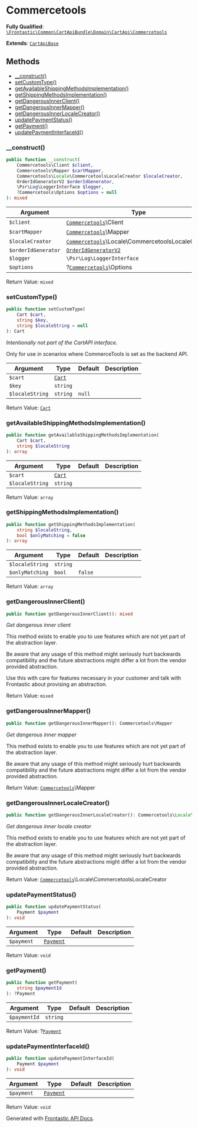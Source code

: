 #  Commercetools

**Fully Qualified**: [`\Frontastic\Common\CartApiBundle\Domain\CartApi\Commercetools`](../../../../../src/php/CartApiBundle/Domain/CartApi/Commercetools.php)

**Extends**: [`CartApiBase`](../CartApiBase.md)

## Methods

* [__construct()](#__construct)
* [setCustomType()](#setcustomtype)
* [getAvailableShippingMethodsImplementation()](#getavailableshippingmethodsimplementation)
* [getShippingMethodsImplementation()](#getshippingmethodsimplementation)
* [getDangerousInnerClient()](#getdangerousinnerclient)
* [getDangerousInnerMapper()](#getdangerousinnermapper)
* [getDangerousInnerLocaleCreator()](#getdangerousinnerlocalecreator)
* [updatePaymentStatus()](#updatepaymentstatus)
* [getPayment()](#getpayment)
* [updatePaymentInterfaceId()](#updatepaymentinterfaceid)

### __construct()

```php
public function __construct(
    Commercetools\Client $client,
    Commercetools\Mapper $cartMapper,
    Commercetools\Locale\CommercetoolsLocaleCreator $localeCreator,
    OrderIdGeneratorV2 $orderIdGenerator,
    \Psr\Log\LoggerInterface $logger,
    ?Commercetools\Options $options = null
): mixed
```

Argument|Type|Default|Description
--------|----|-------|-----------
`$client`|[`Commercetools`](../../../ProductApiBundle/Domain/ProductApi/Commercetools.md)\Client||
`$cartMapper`|[`Commercetools`](Commercetools.md)\Mapper||
`$localeCreator`|[`Commercetools`](../../../ProductApiBundle/Domain/ProductApi/Commercetools.md)\Locale\CommercetoolsLocaleCreator||
`$orderIdGenerator`|[`OrderIdGeneratorV2`](../OrderIdGeneratorV2.md)||
`$logger`|`\Psr\Log\LoggerInterface`||
`$options`|?[`Commercetools`](Commercetools.md)\Options|`null`|

Return Value: `mixed`

### setCustomType()

```php
public function setCustomType(
    Cart $cart,
    string $key,
    string $localeString = null
): Cart
```

*Intentionally not part of the CartAPI interface.*

Only for use in scenarios where CommerceTools is set as the backend API.

Argument|Type|Default|Description
--------|----|-------|-----------
`$cart`|[`Cart`](../Cart.md)||
`$key`|`string`||
`$localeString`|`string`|`null`|

Return Value: [`Cart`](../Cart.md)

### getAvailableShippingMethodsImplementation()

```php
public function getAvailableShippingMethodsImplementation(
    Cart $cart,
    string $localeString
): array
```

Argument|Type|Default|Description
--------|----|-------|-----------
`$cart`|[`Cart`](../Cart.md)||
`$localeString`|`string`||

Return Value: `array`

### getShippingMethodsImplementation()

```php
public function getShippingMethodsImplementation(
    string $localeString,
    bool $onlyMatching = false
): array
```

Argument|Type|Default|Description
--------|----|-------|-----------
`$localeString`|`string`||
`$onlyMatching`|`bool`|`false`|

Return Value: `array`

### getDangerousInnerClient()

```php
public function getDangerousInnerClient(): mixed
```

*Get *dangerous* inner client*

This method exists to enable you to use features which are not yet part
of the abstraction layer.

Be aware that any usage of this method might seriously hurt backwards
compatibility and the future abstractions might differ a lot from the
vendor provided abstraction.

Use this with care for features necessary in your customer and talk with
Frontastic about provising an abstraction.

Return Value: `mixed`

### getDangerousInnerMapper()

```php
public function getDangerousInnerMapper(): Commercetools\Mapper
```

*Get *dangerous* inner mapper*

This method exists to enable you to use features which are not yet part
of the abstraction layer.

Be aware that any usage of this method might seriously hurt backwards
compatibility and the future abstractions might differ a lot from the
vendor provided abstraction.

Return Value: [`Commercetools`](Commercetools.md)\Mapper

### getDangerousInnerLocaleCreator()

```php
public function getDangerousInnerLocaleCreator(): Commercetools\Locale\CommercetoolsLocaleCreator
```

*Get *dangerous* inner locale creator*

This method exists to enable you to use features which are not yet part
of the abstraction layer.

Be aware that any usage of this method might seriously hurt backwards
compatibility and the future abstractions might differ a lot from the
vendor provided abstraction.

Return Value: [`Commercetools`](../../../ProductApiBundle/Domain/ProductApi/Commercetools.md)\Locale\CommercetoolsLocaleCreator

### updatePaymentStatus()

```php
public function updatePaymentStatus(
    Payment $payment
): void
```

Argument|Type|Default|Description
--------|----|-------|-----------
`$payment`|[`Payment`](../Payment.md)||

Return Value: `void`

### getPayment()

```php
public function getPayment(
    string $paymentId
): ?Payment
```

Argument|Type|Default|Description
--------|----|-------|-----------
`$paymentId`|`string`||

Return Value: ?[`Payment`](../Payment.md)

### updatePaymentInterfaceId()

```php
public function updatePaymentInterfaceId(
    Payment $payment
): void
```

Argument|Type|Default|Description
--------|----|-------|-----------
`$payment`|[`Payment`](../Payment.md)||

Return Value: `void`

Generated with [Frontastic API Docs](https://github.com/FrontasticGmbH/apidocs).
